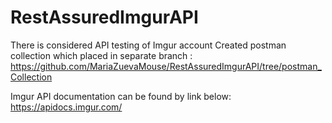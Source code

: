# RestAssuredImgurAPI

There is considered API testing of Imgur account
Created postman collection which placed in separate branch :
https://github.com/MariaZuevaMouse/RestAssuredImgurAPI/tree/postman_Collection

Imgur API documentation can be found by link below:
https://apidocs.imgur.com/
